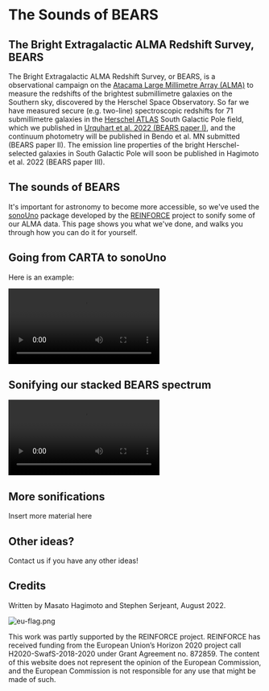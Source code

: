 # The Sounds of BEARS
## The Bright Extragalactic ALMA Redshift Survey, BEARS

The Bright Extragalactic ALMA Redshift Survey, or BEARS, is a observational campaign on the [Atacama Large Millimetre Array (ALMA)](https://almascience.eso.org/) to measure the redshifts of the brightest submillimetre galaxies on the Southern sky, discovered by the Herschel Space Observatory. So far we have measured secure (e.g. two-line) spectroscopic redshifts for 71 submillimetre galaxies in the [Herschel ATLAS](https://www.h-atlas.org/) South Galactic Pole field, which we published in [Urquhart et al. 2022 (BEARS paper I)](https://ui.adsabs.harvard.edu/abs/2022MNRAS.511.3017U/abstract), and the continuum photometry will be published in Bendo et al. MN submitted (BEARS paper II). The emission line properties of the bright Herschel-selected galaxies in South Galactic Pole will soon be published in Hagimoto et al. 2022 (BEARS paper III).  

## The sounds of BEARS

It's important for astronomy to become more accessible, so we've used the [sonoUno](https://www.sonouno.org.ar/) package developed by the [REINFORCE](https://www.reinforceeu.eu/) project to sonify some of our ALMA data. This page shows you what we've done, and walks you through how you can do it for yourself.

## Going from CARTA to sonoUno

Here is an example:

<video src="https://user-images.githubusercontent.com/49630165/184367078-e3a23582-bb86-424d-a2ef-ba3c874e2c05.mp4" controls="controls" style="max-width: 730px;">
</video>

## Sonifying our stacked BEARS spectrum

<video src="https://user-images.githubusercontent.com/49630165/184357872-82f50625-d4b0-46be-8c38-4d6f87dfd4ee.mp4" controls="controls" style="max-width: 730px;">
</video>

## More sonifications

Insert more material here

## Other ideas?
Contact us if you have any other ideas!

## Credits
Written by Masato Hagimoto and Stephen Serjeant, August 2022. 

![eu-flag.png](sounds-of-bears/assets/eu-flag.png)

This work was partly supported by the REINFORCE project. REINFORCE has received funding from the European Union’s Horizon 2020 project call H2020-SwafS-2018-2020 under Grant Agreement no. 872859. The content of this website does not represent the opinion of the European Commission, and the European Commission is not responsible for any use that might be made of such.



